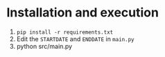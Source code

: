 # Installation and execution

1. `pip install -r requirements.txt`
2. Edit the `STARTDATE` and `ENDDATE` in `main.py`
3. python src/main.py


